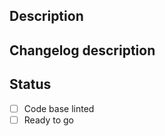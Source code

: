 <!-- Thank you for your contribution! -->

## Description
<!-- Provide a brief description of the PR's purpose here. -->

## Changelog description
<!-- Provide a brief single sentence for the changelog. -->

## Status
<!-- Please `pip install .[lint]; make format` in the base folder. -->
- [ ] Code base linted
- [ ] Ready to go

